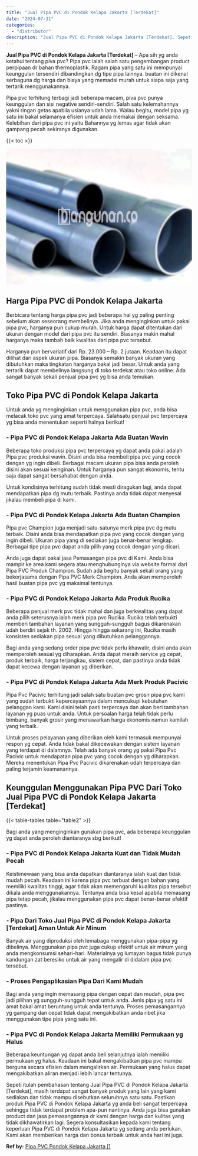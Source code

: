 ```yaml
---
title: "Jual Pipa PVC di Pondok Kelapa Jakarta [Terdekat]"
date: "2024-07-11"
categories: 
  - "distributor"
description: "Jual Pipa PVC di Pondok Kelapa Jakarta [Terdekat]. Sepeti itulah pembahasan tentang Jual Pipa PVC di Pondok Kelapa Jakarta [Terdekat], masih terdapat sanga..."
---
```


**Jual Pipa PVC di Pondok Kelapa Jakarta \[Terdekat\]** – Apa sih yg anda ketahui tentang piva pvc? Pipa pvc ialah salah satu pengembangan product perpipaan dr bahan thermoplastik. Ragam pipa yang satu ini mempunyai keunggulan tersendiri dibandingkan dg tipe pipa lainnya. buatan ini dikenal serbaguna dg harga dan biaya yang memadai murah untuk siapa saja yang tertarik menggunakannya.

Pipa pvc terhitung terbagi jadi beberapa macam, piva pvc punya keunggulan dan sisi negative sendiri-sendiri. Salah satu kelemahannya yakni ringan getas apabila usianya udah lama. Walau begitu, model pipa yg satu ini bakal selamanya efisien untuk anda memakai dengan seksama. Kelebihan dari pipa pvc ini yaitu Bahannya yg lemas agar tidak akan gampang pecah sekiranya digunakan.

{{< toc >}}

![Jual Pipa PVC di Pondok Kelapa Jakarta [Terdekat]](/images/jaul-pipa-pvc-60.png)

## Harga Pipa PVC di Pondok Kelapa Jakarta

Berbicara tentang harga pipa pvc jadi beberapa hal yg paling penting sebelum akan seseorang membelinya. Jika anda menginginkan untuk pakai pipa pvc, harganya pun cukup murah. Untuk harga dapat ditentukan dari ukuran dengan model dari pipa pvc itu sendiri. Biasanya makin mahal harganya maka tambah baik kwalitas dari pipa pvc tersebut.

Harganya pun bervariatif dari Rp. 23.000 – Rp. 2 jutaan. Keadaan itu dapat dilihat dari aspek ukuran pipa. Biasanya semakin banyak ukuran yang dibutuhkan maka tingkatan harganya bakal jadi besar. Untuk anda yang tertarik dapat membelinya langsung di toko terdekat atau toko online. Ada sangat banyak sekali penjual pipa pvc yg bisa anda temukan.

## Toko Pipa PVC di Pondok Kelapa Jakarta

Untuk anda yg menginginkan untuk menggunakan pipa pvc, anda bisa melacak toko pvc yang amat terpercaya. Salahsatu penjual pvc terpercaya yg bisa anda menentukan seperti halnya berikut!

### \- Pipa PVC di Pondok Kelapa Jakarta Ada Buatan Wavin

Beberapa toko produksi pipa pvc terpercaya yg dapat anda pakai adalah Pipa pvc produksi wavin. Disini anda bisa membeli pipa pvc yang cocok dengan yg ingin dibeli. Berbagai macam ukuran pipa bisa anda peroleh disini akan sesuai keinginan. Untuk harganya pun sangat ekonomis, tentu saja dapat sangat bersahabat dengan anda.

Untuk kondisinya terhitung sudah tidak mesti diragukan lagi, anda dapat mendapatkan pipa dg mutu terbaik. Pastinya anda tidak dapat menyesal jikalau membeli pipa di kami.

### \- Pipa PVC di Pondok Kelapa Jakarta Ada Buatan Champion

Pipa pvc Champion juga menjadi satu-satunya merk pipa pvc dg mutu terbaik. Disini anda bisa mendapatkan pipa pvc yang cocok dengan yang ingin dibeli. Ukuran pipa yang di sediakan juga benar-benar lengkap. Berbagai tipe pipa pvc dapat anda pilih yang cocok dengan yang dicari.

Anda juga dapat pakai jasa Pemasangan pipa pvc di Kami. Anda bisa mampir ke area kami segera atau menghubunginya via website formal dari Pipa PVC Produk Champion. Sudah ada begitu banyak sekali orang yang bekerjasama dengan Pipa PVC Merk Champion. Anda akan memperoleh hasil buatan pipa pvc yg maksimal tentunya.

### \- Pipa PVC di Pondok Kelapa Jakarta Ada Produk Rucika

Beberapa penjual merk pvc tidak mahal dan juga berkwalitas yang dapat anda pilih seterusnya ialah merk pipa pvc Rucika. Rucika telah terbukti memberi tambahan layanan yang sungguh-sungguh bagus dikarenakan udah berdiri sejak th. 2002. Hingga hingga sekarang ini, Rucika masih konsisten sediakan pipa sesuai yang dibutuhkan pelanggannya.

Bagi anda yang sedang order pipa pvc tidak perlu khawatir, disini anda akan memperoleh sesuai yg diharapkan. Anda dapat meraih service yg cepat, produk terbaik, harga terjangkau, sistem cepat, dan pastinya anda tidak dapat kecewa dengan layanan yg diberikan.

### \- Pipa PVC di Pondok Kelapa Jakarta Ada Merk Produk Pacivic

Pipa Pvc Pacivic terhitung jadi salah satu buatan pvc grosir pipa pvc kami yang sudah terbukti kepercayaannya dalam mencukupi kebutuhan pelanggan kami. Kami disini telah pasti terpercaya dan akan beri tambahan layanan yg puas untuk anda. Untuk persoalan harga telah tidak perlu bimbang, banyak grosir yang menawarkan harga ekonomis namun kamilah yang terbaik.

Untuk proses pelayanan yang diberikan oleh kami termasuk mempunyai respon yg cepat. Anda tidak bakal dikecewakan dengan sistem layanan yang terdapat di dalamnya. Telah ada banyak orang yg pakai Pipa Pvc Pacivic untuk mendapatan pipa pvc yang cocok dengan yg diharapkan. Mereka menentukan Pipa Pvc Pacivic dikarenakan udah terpercaya dan paling terjamin keamanannya.

## Keunggulan Menggunakan Pipa PVC Dari Toko Jual Pipa PVC di Pondok Kelapa Jakarta \[Terdekat\]

{{< table-tables table="table2" >}}

Bagi anda yang menginginkan gunakan pipa pvc, ada beberapa keunggulan yg dapat anda peroleh diantaranya sbg berikut!

### \- Pipa PVC di Pondok Kelapa Jakarta Kuat dan Tidak Mudah Pecah

Keistimewaan yang bisa anda dapatkan diantaranya ialah kuat dan tidak mudah pecah. Keadaan ini karena pipa pvc terbuat dengan bahan yang memiliki kwalitas tinggi, agar tidak akan memengaruhi kualitas pipa tersebut dikala anda menggunakannya. Tentunya anda bisa kesal apabila memasang pipa tetap pecah, jikalau menggunakan pipa pvc dapat benar-benar efektif pastinya.

### \- Pipa Dari Toko Jual Pipa PVC di Pondok Kelapa Jakarta \[Terdekat\] Aman Untuk Air Minum

Banyak air yang diproduksi oleh lemabaga menggunakan pipa-pipa yg dibelinya. Menggunakan pipa pvc juga cukup efektif untuk air minum yang anda mengkonsumsi sehari-hari. Materialnya yg lumayan bagus tidak punya kandungan zat beresiko untuk air yang mengalir di didalam pipa pvc tersebut.

### \- Proses Pengaplikasian Pipa Dari Kami Mudah

Bagi anda yang ingin memasang pipa dengan cepat dan mudah, pipa pvc jadi pilihan yg sungguh-sungguh tepat untuk anda. Jenis pipa yg satu ini amat bakal amat beruntung untuk anda tentunya. Proses pemasangannya yg gampang dan cepat tidak dapat mengakibatkan anda ribet jika menggunakan tipe pipa yang satu ini.

### \- Pipa PVC di Pondok Kelapa Jakarta Memiliki Permukaan yg Halus

Beberapa keuntungan yg dapat anda beli selanjutnya ialah memiliki permukaan yg halus. Keadaan ini bakal mengakibatkan pipa pvc mampu berguna secara efisien dalam mengalirkan air. Permukaan yang halus dapat mengakibatkan aliran menjadi lebih lancar tentunya.

Sepeti itulah pembahasan tentang Jual Pipa PVC di Pondok Kelapa Jakarta \[Terdekat\], masih terdapat sangat banyak produk yang lain yang kami sediakan dan tidak mampu disebutkan seluruhnya satu satu. Pastikan produk Pipa PVC di Pondok Kelapa Jakarta yg anda beli sangat terpercaya sehingga tidak terdapat problem apa-pun nantinya. Anda juga bisa gunakan product dan jasa pemasangannya dr kami dengan harga dan kulitas yang tidak dikhawatirkan lagi. Segera konsultasikan kepada kami tentang keperluan Pipa PVC di Pondok Kelapa Jakarta yg sedang anda perlukan. Kami akan memberikan harga dan bonus terbaik untuk anda hari ini juga.

**Ref by:** [Pipa PVC Pondok Kelapa Jakarta []](https://id.wikipedia.org/wiki/Pipa)
